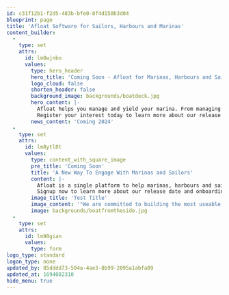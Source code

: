 ```yaml
---
id: c31f12b1-f2d5-483b-bfe0-8f4d150b3d04
blueprint: page
title: 'Afloat Software for Sailors, Harbours and Marinas'
content_builder:
  -
    type: set
    attrs:
      id: lm8wjnbo
      values:
        type: hero_header
        hero_title: 'Coming Soon - Afloat for Marinas, Harbours and Sailors'
        logo_cloud: false
        shorten_header: false
        background_image: backgrounds/boatdeck.jpg
        hero_content: |-
          Afloat helps you manage and yield your marina. From managing berth contracts, to selling add-on services, Afloat adds value to increase revenue and provides real value to customers.
          Register your interest today to learn more about our release schedule and onboarding.
        news_content: 'Coming 2024'
  -
    type: set
    attrs:
      id: lm8ytl8t
      values:
        type: content_with_square_image
        pre_title: 'Coming Soon'
        title: 'A New Way To Engage With Marinas and Sailors'
        content: |-
          Afloat is a single platform to help marinas, harbours and sailors to manage their boats and berthing effectively. Built on a powerful cloud platform, it delivers deep integrations into current platforms.
          Signup now to learn more about our release date and onboarding.
        image_title: 'Test Title'
        image_content: '"We are committed to building the most useable marina and sailor platform, opening connections to platforms and software to make this happen."'
        image: backgrounds/boatfromtheside.jpg
  -
    type: set
    attrs:
      id: lm90gian
      values:
        type: form
logo_type: standard
logon_type: none
updated_by: 85dddd73-504a-4ae3-8b99-2095a1abfa09
updated_at: 1694082310
hide_menu: true
---
```

